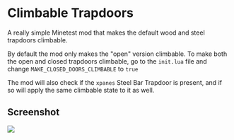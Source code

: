 # Climbable Trapdoors

A really simple Minetest mod that makes the default wood and steel trapdoors climbable.

By default the mod only makes the "open" version climbable. 
To make both the open and closed trapdoors climbable, go to the `init.lua` file and change `MAKE_CLOSED_DOORS_CLIMBABLE` to `true`

The mod will also check if the `xpanes` Steel Bar Trapdoor is present, and if so will apply the same climbable state to it as well.

## Screenshot
<img src="screenshot.png" />